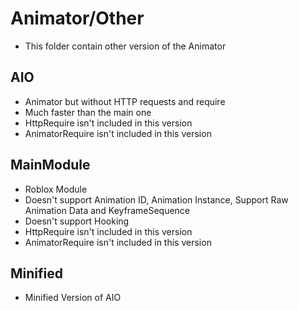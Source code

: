 # Animator/Other
* This folder contain other version of the Animator

## AIO
* Animator but without HTTP requests and require
* Much faster than the main one
* HttpRequire isn't included in this version
* AnimatorRequire isn't included in this version

## MainModule
* Roblox Module
* Doesn't support Animation ID, Animation Instance, Support Raw Animation Data and KeyframeSequence
* Doesn't support Hooking
* HttpRequire isn't included in this version
* AnimatorRequire isn't included in this version

## Minified
* Minified Version of AIO